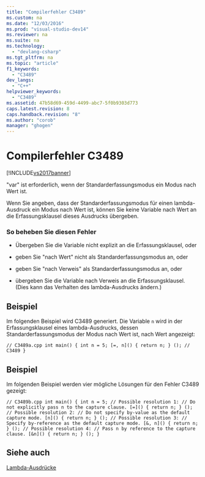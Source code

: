```yaml
---
title: "Compilerfehler C3489"
ms.custom: na
ms.date: "12/03/2016"
ms.prod: "visual-studio-dev14"
ms.reviewer: na
ms.suite: na
ms.technology: 
  - "devlang-csharp"
ms.tgt_pltfrm: na
ms.topic: "article"
f1_keywords: 
  - "C3489"
dev_langs: 
  - "C++"
helpviewer_keywords: 
  - "C3489"
ms.assetid: 47b58d69-459d-4499-abc7-5f0b9303d773
caps.latest.revision: 8
caps.handback.revision: "8"
ms.author: "corob"
manager: "ghogen"
---
```

# Compilerfehler C3489
[!INCLUDE[vs2017banner](../../assembler/inline/includes/vs2017banner.md)]

"var" ist erforderlich, wenn der Standarderfassungsmodus ein Modus nach Wert ist.  
  
 Wenn Sie angeben, dass der Standarderfassungsmodus für einen lambda\-Ausdruck ein Modus nach Wert ist, können Sie keine Variable nach Wert an die Erfassungsklausel dieses Ausdrucks übergeben.  
  
### So beheben Sie diesen Fehler  
  
-   Übergeben Sie die Variable nicht explizit an die Erfassungsklausel, oder  
  
-   geben Sie "nach Wert" nicht als Standarderfassungsmodus an, oder  
  
-   geben Sie "nach Verweis" als Standarderfassungsmodus an, oder  
  
-   übergeben Sie die Variable nach Verweis an die Erfassungsklausel. \(Dies kann das Verhalten des lambda\-Ausdrucks ändern.\)  
  
## Beispiel  
 Im folgenden Beispiel wird C3489 generiert. Die Variable `n` wird in der Erfassungsklausel eines lambda\-Ausdrucks, dessen Standarderfassungsmodus der Modus nach Wert ist, nach Wert angezeigt:  
  
```  
// C3489a.cpp int main() { int n = 5; [=, n]() { return n; } (); // C3489 }  
```  
  
## Beispiel  
 Im folgenden Beispiel werden vier mögliche Lösungen für den Fehler C3489 gezeigt:  
  
```  
// C3489b.cpp int main() { int n = 5; // Possible resolution 1: // Do not explicitly pass n to the capture clause. [=]() { return n; } (); // Possible resolution 2: // Do not specify by-value as the default capture mode. [n]() { return n; } (); // Possible resolution 3: // Specify by-reference as the default capture mode. [&, n]() { return n; } (); // Possible resolution 4: // Pass n by reference to the capture clause. [&n]() { return n; } (); }  
```  
  
## Siehe auch  
 [Lambda\-Ausdrücke](../../cpp/lambda-expressions-in-cpp.md)